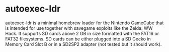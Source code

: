# autoexec-ldr
autoexec-ldr is a minimal homebrew loader for the Nintendo GameCube that is intended for use together with savegame exploits like the Zelda: WW Hack. It supports SD cards above 2 GB in size formatted with the FAT16 or FAT32 filesystems. SD cards can be either plugged into a SD Gecko in Memory Card Slot B or in a SD2SP2 adapter (not tested but it should work).
